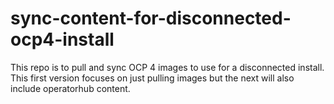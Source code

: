 # sync-content-for-disconnected-ocp4-install
This repo is to pull and sync OCP 4 images to use for a disconnected install.
This first version focuses on just pulling images but the next will also include operatorhub content.
